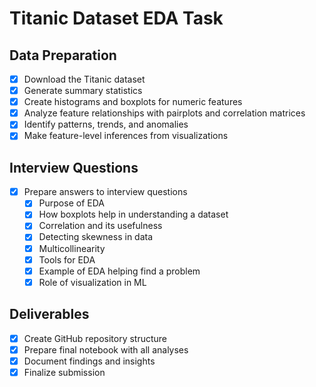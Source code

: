 # Titanic Dataset EDA Task

## Data Preparation
- [x] Download the Titanic dataset
- [x] Generate summary statistics
- [x] Create histograms and boxplots for numeric features
- [x] Analyze feature relationships with pairplots and correlation matrices
- [x] Identify patterns, trends, and anomalies
- [x] Make feature-level inferences from visualizations

## Interview Questions
- [x] Prepare answers to interview questions
  - [x] Purpose of EDA
  - [x] How boxplots help in understanding a dataset
  - [x] Correlation and its usefulness
  - [x] Detecting skewness in data
  - [x] Multicollinearity
  - [x] Tools for EDA
  - [x] Example of EDA helping find a problem
  - [x] Role of visualization in ML

## Deliverables
- [x] Create GitHub repository structure
- [x] Prepare final notebook with all analyses
- [x] Document findings and insights
- [x] Finalize submission
